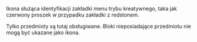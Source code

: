 Ikona służąca identyfikacji zakładki menu trybu kreatywnego, taka jak czerwony proszek w przypadku zakładki z redstonem.

Tylko przedmioty są tutaj obsługiwane. Bloki nieposiadające przedmiotu nie mogą być ukazane jako ikona.